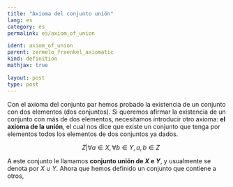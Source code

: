 ```yaml
---
title: "Axioma del conjunto unión"
lang: es
category: es
permalink: es/axiom_of_union

ident: axiom_of_union
parent: zermelo_fraenkel_axiomatic
kind: definition
mathjax: true

layout: post
type: post
---
```


Con el axioma del conjunto par hemos probado la existencia de un conjunto con dos elementos (dos conjuntos). Si queremos afirmar la existencia de un conjunto con más de dos elementos, necesitamos introducir otro axioma: **el axioma de la unión**, el cual nos dice que existe un conjunto que tenga por elementos todos los elementos de dos conjuntos ya dados.

$$\quad Z | \forall a \in X, \forall b \in Y, a,b \in Z$$

A este conjunto le llamamos **conjunto unión de $X$ e $Y$**, y usualmente se denota por $X \cup Y$.
Ahora que hemos definido un conjunto que contiene a otros, 